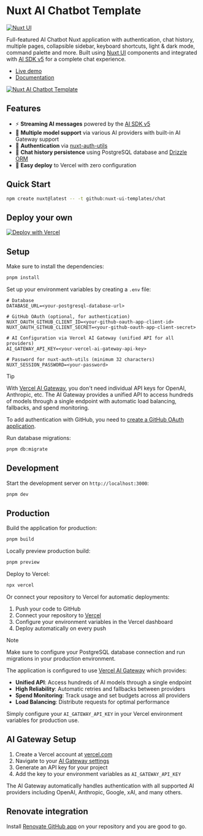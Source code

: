 # Nuxt AI Chatbot Template

[![Nuxt UI](https://img.shields.io/badge/Made%20with-Nuxt%20UI-00DC82?logo=nuxt&labelColor=020420)](https://ui.nuxt.com)

Full-featured AI Chatbot Nuxt application with authentication, chat history, multiple pages, collapsible sidebar, keyboard shortcuts, light & dark mode, command palette and more. Built using [Nuxt UI](https://ui.nuxt.com) components and integrated with [AI SDK v5](https://sdk.vercel.ai) for a complete chat experience.

- [Live demo](https://chat-template.nuxt.dev/)
- [Documentation](https://ui4.nuxt.com/docs/getting-started/installation/nuxt)

<a href="https://chat-template.nuxt.dev/" target="_blank">
  <picture>
    <source media="(prefers-color-scheme: dark)" srcset="https://ui4.nuxt.com/assets/templates/nuxt/chat-dark.png">
    <source media="(prefers-color-scheme: light)" srcset="https://ui4.nuxt.com/assets/templates/nuxt/chat-light.png">
    <img alt="Nuxt AI Chatbot Template" src="https://ui4.nuxt.com/assets/templates/nuxt/chat-light.png">
  </picture>
</a>

## Features

- ⚡️ **Streaming AI messages** powered by the [AI SDK v5](https://sdk.vercel.ai)
- 🤖 **Multiple model support** via various AI providers with built-in AI Gateway support
- 🔐 **Authentication** via [nuxt-auth-utils](https://github.com/atinux/nuxt-auth-utils)
- 💾 **Chat history persistence** using PostgreSQL database and [Drizzle ORM](https://orm.drizzle.team)
- 🚀 **Easy deploy** to Vercel with zero configuration

## Quick Start

```bash
npm create nuxt@latest -- -t github:nuxt-ui-templates/chat
```

## Deploy your own

[![Deploy with Vercel](https://vercel.com/button)](https://vercel.com/new/clone?repository-name=chat&repository-url=https%3A%2F%2Fgithub.com%2Fnuxt-ui-templates%2Fchat&env=NUXT_SESSION_PASSWORD,NUXT_OAUTH_GITHUB_CLIENT_ID,NUXT_OAUTH_GITHUB_CLIENT_SECRET&products=%5B%7B%22type%22%3A%22integration%22%2C%22group%22%3A%22postgres%22%7D%5D&demo-image=https%3A%2F%2Fui4.nuxt.com%2Fassets%2Ftemplates%2Fnuxt%2Fchat-dark.png&demo-url=https%3A%2F%2Fchat-template.nuxt.dev%2F&demo-title=Nuxt%20Chat%20Template&demo-description=An%20AI%20chatbot%20template%20to%20build%20your%20own%20chatbot%20powered%20by%20Nuxt%20MDC%20and%20Vercel%20AI%20SDK.)

## Setup

Make sure to install the dependencies:

```bash
pnpm install
```

Set up your environment variables by creating a `.env` file:

```env
# Database
DATABASE_URL=<your-postgresql-database-url>

# GitHub OAuth (optional, for authentication)
NUXT_OAUTH_GITHUB_CLIENT_ID=<your-github-oauth-app-client-id>
NUXT_OAUTH_GITHUB_CLIENT_SECRET=<your-github-oauth-app-client-secret>

# AI Configuration via Vercel AI Gateway (unified API for all providers)
AI_GATEWAY_API_KEY=<your-vercel-ai-gateway-api-key>

# Password for nuxt-auth-utils (minimum 32 characters)
NUXT_SESSION_PASSWORD=<your-password>
```

> [!TIP]
> With [Vercel AI Gateway](https://vercel.com/docs/ai-gateway), you don't need individual API keys for OpenAI, Anthropic, etc. The AI Gateway provides a unified API to access hundreds of models through a single endpoint with automatic load balancing, fallbacks, and spend monitoring.

To add authentication with GitHub, you need to [create a GitHub OAuth application](https://github.com/settings/applications/new).

Run database migrations:

```bash
pnpm db:migrate
```

## Development

Start the development server on `http://localhost:3000`:

```bash
pnpm dev
```

## Production

Build the application for production:

```bash
pnpm build
```

Locally preview production build:

```bash
pnpm preview
```

Deploy to Vercel:

```bash
npx vercel
```

Or connect your repository to Vercel for automatic deployments:

1. Push your code to GitHub
2. Connect your repository to [Vercel](https://vercel.com)
3. Configure your environment variables in the Vercel dashboard
4. Deploy automatically on every push

> [!NOTE]
> Make sure to configure your PostgreSQL database connection and run migrations in your production environment.

The application is configured to use [Vercel AI Gateway](https://vercel.com/docs/ai-gateway) which provides:

- **Unified API**: Access hundreds of AI models through a single endpoint
- **High Reliability**: Automatic retries and fallbacks between providers
- **Spend Monitoring**: Track usage and set budgets across all providers
- **Load Balancing**: Distribute requests for optimal performance

Simply configure your `AI_GATEWAY_API_KEY` in your Vercel environment variables for production use.

## AI Gateway Setup

1. Create a Vercel account at [vercel.com](https://vercel.com)
2. Navigate to your [AI Gateway settings](https://vercel.com/dashboard/ai-gateway)
3. Generate an API key for your project
4. Add the key to your environment variables as `AI_GATEWAY_API_KEY`

The AI Gateway automatically handles authentication with all supported AI providers including OpenAI, Anthropic, Google, xAI, and many others.

## Renovate integration

Install [Renovate GitHub app](https://github.com/apps/renovate/installations/select_target) on your repository and you are good to go.
